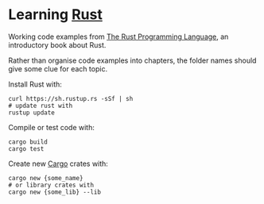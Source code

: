 # Learning [Rust](https://www.rust-lang.org/en-US/)

Working code examples from [The Rust Programming
Language](https://doc.rust-lang.org/stable/book/), an introductory book about
Rust.

Rather than organise code examples into chapters, the folder names should
give some clue for each topic.

Install Rust with:

    curl https://sh.rustup.rs -sSf | sh
    # update rust with
    rustup update

Compile or test code with:

    cargo build
    cargo test

Create new [Cargo](https://crates.io) crates with:

    cargo new {some_name}
    # or library crates with
    cargo new {some_lib} --lib

